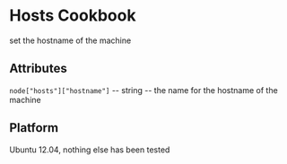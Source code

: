 # Hosts Cookbook

set the hostname of the machine

## Attributes

`node["hosts"]["hostname"]` -- string -- the name for the hostname of the machine

## Platform

Ubuntu 12.04, nothing else has been tested

